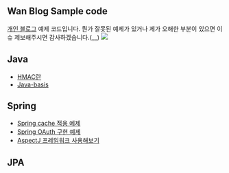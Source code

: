 ## Wan Blog Sample code
[개인 블로그](https://minwan1.github.io/) 예제 코드입니다. 뭔가 잘못된 예제가 있거나 제가 오해한 부분이 있으면 이슈 제보해주시면 감사하겠습니다.(__)
![](https://i.imgur.com/YJFBcbV.png)





## Java
* [HMAC란](https://github.com/minwan1/blog-example/tree/master/HMAC) <br>
* [Java-basis](https://github.com/minwan1/blog-example/tree/master/java-basis-example)<br>

## Spring
* [Spring cache 적용 예제](https://github.com/minwan1/blog-example/tree/master/cache)<br>
* [Spring OAuth 구현 예제](https://github.com/minwan1/blog-example/tree/master/oauth)<br>
* [AspectJ 프레임워크 사용해보기]() <br>

## JPA
